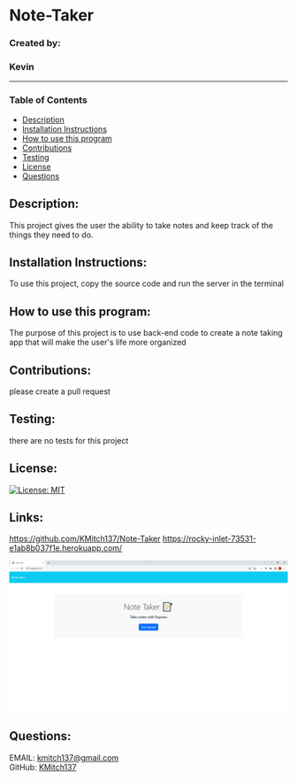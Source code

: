  


# **Note-Taker**  
### Created by:  
### Kevin  
_________________________
### Table of Contents
  - [Description](#description)
  - [Installation Instructions](#installation-instructions)
  - [How to use this program](#how-to-use-this-program)
  - [Contributions](#contributions)
  - [Testing](#testing)
  - [License](#license)
  - [Questions](#questions)



## **Description:**  
This project gives the user the ability to take notes and keep track of the things they need to do.  


## **Installation Instructions:**     
To use this project, copy the source code and run the server in the terminal  
  

## **How to use this program:**  
The purpose of this project is to use back-end code to create a note taking app that will make the user's life more organized  


## **Contributions:**  
please create a pull request  


## **Testing:**  
there are no tests for this project  


## **License:**  
[![License: MIT](https://img.shields.io/badge/License-MIT-yellow.svg)](https://github.com/git/git-scm.com/blob/main/MIT-LICENSE.txt)


## **Links:**  
https://github.com/KMitch137/Note-Taker
https://rocky-inlet-73531-e1ab8b037f1e.herokuapp.com/


![Alt text](image-1.png)



## Questions:  
EMAIL: [kmitch137@gmail.com](mailto:kmitch137@gmail.com)  
GitHub: [KMitch137](https://github.com/KMitch137)
  